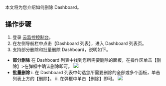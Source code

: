 本文将为您介绍如何删除 Dashboard。

## 操作步骤

1. 登录 [云监控控制台](https://console.cloud.tencent.com/monitor)。
2. 在左侧导航栏中点击【Dashboard 列表】，进入 Dashboard 列表页。
3. 支持部分删除和批量删除 Dashboard，说明如下。
 -  <b>部分删除</b>
在 Dashboard 列表中找到您所需要删除的面板，在操作区单击【删除】>在弹框中确认删除即可。
 ![](https://main.qcloudimg.com/raw/953e746c7825a89e8687ebb801ae309b.png)
 - <b>批量删除</b>
 i. 在 Dashboard 列表中勾选您所需要删除的全部或多个面板，单击列表上方的【删除】。
ii. 在弹框中单击【删除】即可。
![](https://main.qcloudimg.com/raw/23308b9c439eb4474e8152648ad9f14a.png)
